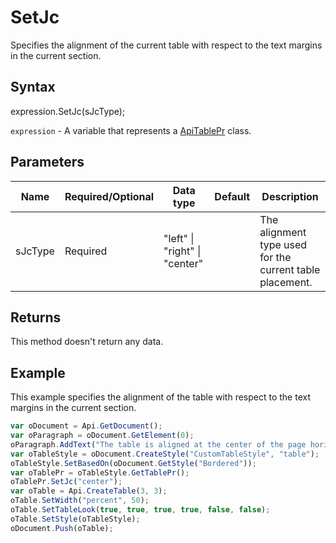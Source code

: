 # SetJc

Specifies the alignment of the current table with respect to the text margins in the current section.

## Syntax

expression.SetJc(sJcType);

`expression` - A variable that represents a [ApiTablePr](../ApiTablePr.md) class.

## Parameters

| **Name** | **Required/Optional** | **Data type** | **Default** | **Description** |
| ------------- | ------------- | ------------- | ------------- | ------------- |
| sJcType | Required | "left" &#124; "right" &#124; "center" |  | The alignment type used for the current table placement. |

## Returns

This method doesn't return any data.

## Example

This example specifies the alignment of the table with respect to the text margins in the current section.

```javascript
var oDocument = Api.GetDocument();
var oParagraph = oDocument.GetElement(0);
oParagraph.AddText("The table is aligned at the center of the page horizontally:");
var oTableStyle = oDocument.CreateStyle("CustomTableStyle", "table");
oTableStyle.SetBasedOn(oDocument.GetStyle("Bordered"));
var oTablePr = oTableStyle.GetTablePr();
oTablePr.SetJc("center");
var oTable = Api.CreateTable(3, 3);
oTable.SetWidth("percent", 50);
oTable.SetTableLook(true, true, true, true, false, false);
oTable.SetStyle(oTableStyle);
oDocument.Push(oTable);
```

